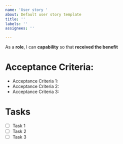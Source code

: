 ```yaml
---
name: 'User story '
about: Default user story template
title: ''
labels: ''
assignees: ''

---
```


As a **role**, I can **capability** so that **received the benefit**

# Acceptance Criteria:

- Acceptance Criteria 1:
- Acceptance Criteria 2:
- Acceptance Criteria 3:

# Tasks

- [ ] Task 1
- [ ] Task 2
- [ ] Task 3
